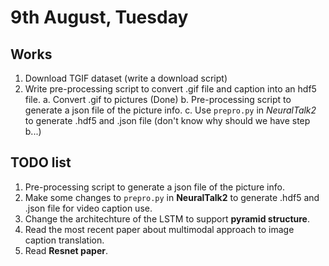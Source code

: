# 9th August, Tuesday

## Works
1. Download TGIF dataset (write a download script)
2. Write pre-processing script to convert .gif file and caption into an hdf5 file.
	a. Convert .gif to pictures (Done)
	b. Pre-processing script to generate a json file of the picture info.
	c. Use `prepro.py` in *NeuralTalk2* to generate .hdf5 and .json file (don't know why should we have step b...)

## TODO list
1. Pre-processing script to generate a json file of the picture info.
2. Make some changes to `prepro.py` in **NeuralTalk2** to generate .hdf5 and .json file for video caption use.
3. Change the architechture of the LSTM to support **pyramid structure**.
4. Read the most recent paper about multimodal approach to image caption translation.
5. Read **Resnet paper**.